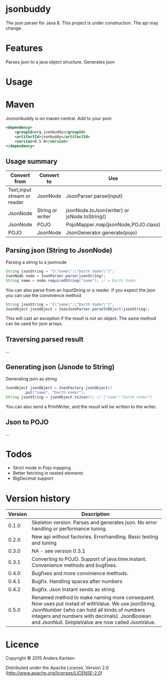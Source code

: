 # jsonbuddy
The json parser for Java 8. This project is under construction. The api may change.

# Features
Parses json to a java object structure. Generates json

# Usage
# Maven
Jsononbuddy is on maven central. Add to your pom
```xml
<dependency>
	<groupId>org.jsonbuddy</groupId>
	<artifactId>jsonbuddy</artifactId>
	<version>0.5.0</version>
</dependency>
```

## Usage summary
Convert from | Convert to|Use
------------ | ----------|-----
Text,input stream or reader | JsonNode | JsonParser.parse(input)
JsonNode | String or writer | jsonNode.toJson(writer) or jsNode.toString()
JsonNode | POJO | PojoMapper.map(jsonNode,POJO.class)
POJO     | JsonNode | JsonGenerator.generate(pojo)

## Parsing json (String to JsonNode)
Parsing a string to a jsonnode
```java
String jsonString = "{\"name\":\"Darth Vader\"}";
JsonNode node = JsonParser.parse(jsonString);
String name = node.requiredString("name"); // = Darth Vader
```
You can also parse from an InputString or a reader. If you expect the json you can use the convinience method
```java
String jsonString = "{\"name\":\"Darth Vader\"}";
JsonObject jsonObject = JsonJsonParser.parseToObject(jsonString);
```
This will cast an exception if the result is not an object. The same method can be used for json arrays.

## Traversing parsed result
...


## Generating json (Jsnode to String)
Generating json as string
```java
JsonObject jsonObject = JsonFactory.jsonObject()
        .put("name", "Darth Vader");
String jsonString = jsonObject.toJson(); // {"name":"Darth Vader"}
```
You can also send a PrintWriter, and the result will be written to the writer.

## Json to POJO
...


# Todos
* Strict mode in Pojo mapping
* Better fetching in nested elements
* BigDecimal support


# Version history

Version | Description
------- | -------------
0.1.0   | Skeleton version. Parses and generates json. No error handling or performance tuning.
0.2.0   | New api without factories. Errorhandling. Basic testing and tuning
0.3.0   | NA - see version 0.3.1
0.3.1   | Converting to POJO. Support of java.time.Instant. Convenience methods and bugfixes.
0.4.0   | Bugfixes and more convinience methods. 
0.4.1   | Bugfix. Handling spaces after numbers
0.4.2   | Bugfix. Json Instant sends as string
0.5.0   | Renamed method to make naming more consequent. Now uses put instad of withValue. We use jsonString, JsonNumber (who can hold all kinds of numbers integers and numbers with decimals). JsonBoolean and JsonNull. SimpleValue are now called JsonValue.

# Licence
Copyright © 2015 Anders Karlsen

Distributed under the Apache License, Version 2.0  (http://www.apache.org/licenses/LICENSE-2.0)